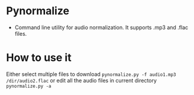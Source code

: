 # Pynormalize
* Command line utility for audio normalization. It supports .mp3 and .flac files.

# How to use it
Either select multiple files to download `pynormalize.py -f audio1.mp3 /dir/audio2.flac`
or edit all the audio files in current directory `pynormalize.py -a`
